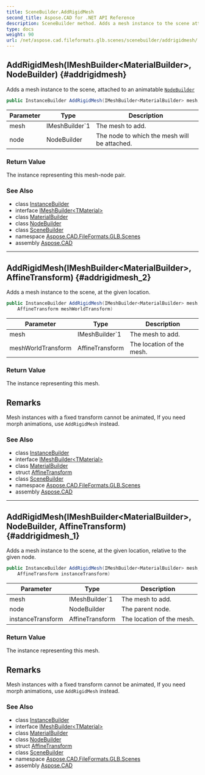 ```yaml
---
title: SceneBuilder.AddRigidMesh
second_title: Aspose.CAD for .NET API Reference
description: SceneBuilder method. Adds a mesh instance to the scene attached to an animatable NodeBuilder
type: docs
weight: 90
url: /net/aspose.cad.fileformats.glb.scenes/scenebuilder/addrigidmesh/
---
```

## AddRigidMesh(IMeshBuilder&lt;MaterialBuilder&gt;, NodeBuilder) {#addrigidmesh}

Adds a mesh instance to the scene, attached to an animatable [`NodeBuilder`](../../nodebuilder/)

```csharp
public InstanceBuilder AddRigidMesh(IMeshBuilder<MaterialBuilder> mesh, NodeBuilder node)
```

| Parameter | Type | Description |
| --- | --- | --- |
| mesh | IMeshBuilder`1 | The mesh to add. |
| node | NodeBuilder | The node to which the mesh will be attached. |

### Return Value

The instance representing this mesh-node pair.

### See Also

* class [InstanceBuilder](../../instancebuilder/)
* interface [IMeshBuilder&lt;TMaterial&gt;](../../../aspose.cad.fileformats.glb.geometry/imeshbuilder-1/)
* class [MaterialBuilder](../../../aspose.cad.fileformats.glb.materials/materialbuilder/)
* class [NodeBuilder](../../nodebuilder/)
* class [SceneBuilder](../)
* namespace [Aspose.CAD.FileFormats.GLB.Scenes](../../scenebuilder/)
* assembly [Aspose.CAD](../../../)

---

## AddRigidMesh(IMeshBuilder&lt;MaterialBuilder&gt;, AffineTransform) {#addrigidmesh_2}

Adds a mesh instance to the scene, at the given location.

```csharp
public InstanceBuilder AddRigidMesh(IMeshBuilder<MaterialBuilder> mesh, 
    AffineTransform meshWorldTransform)
```

| Parameter | Type | Description |
| --- | --- | --- |
| mesh | IMeshBuilder`1 | The mesh to add. |
| meshWorldTransform | AffineTransform | The location of the mesh. |

### Return Value

The instance representing this mesh.

## Remarks

Mesh instances with a fixed transform cannot be animated, If you need morph animations, use `AddRigidMesh` instead.

### See Also

* class [InstanceBuilder](../../instancebuilder/)
* interface [IMeshBuilder&lt;TMaterial&gt;](../../../aspose.cad.fileformats.glb.geometry/imeshbuilder-1/)
* class [MaterialBuilder](../../../aspose.cad.fileformats.glb.materials/materialbuilder/)
* struct [AffineTransform](../../../aspose.cad.fileformats.glb.transforms/affinetransform/)
* class [SceneBuilder](../)
* namespace [Aspose.CAD.FileFormats.GLB.Scenes](../../scenebuilder/)
* assembly [Aspose.CAD](../../../)

---

## AddRigidMesh(IMeshBuilder&lt;MaterialBuilder&gt;, NodeBuilder, AffineTransform) {#addrigidmesh_1}

Adds a mesh instance to the scene, at the given location, relative to the given node.

```csharp
public InstanceBuilder AddRigidMesh(IMeshBuilder<MaterialBuilder> mesh, NodeBuilder node, 
    AffineTransform instanceTransform)
```

| Parameter | Type | Description |
| --- | --- | --- |
| mesh | IMeshBuilder`1 | The mesh to add. |
| node | NodeBuilder | The parent node. |
| instanceTransform | AffineTransform | The location of the mesh. |

### Return Value

The instance representing this mesh.

## Remarks

Mesh instances with a fixed transform cannot be animated, If you need morph animations, use `AddRigidMesh` instead.

### See Also

* class [InstanceBuilder](../../instancebuilder/)
* interface [IMeshBuilder&lt;TMaterial&gt;](../../../aspose.cad.fileformats.glb.geometry/imeshbuilder-1/)
* class [MaterialBuilder](../../../aspose.cad.fileformats.glb.materials/materialbuilder/)
* class [NodeBuilder](../../nodebuilder/)
* struct [AffineTransform](../../../aspose.cad.fileformats.glb.transforms/affinetransform/)
* class [SceneBuilder](../)
* namespace [Aspose.CAD.FileFormats.GLB.Scenes](../../scenebuilder/)
* assembly [Aspose.CAD](../../../)


